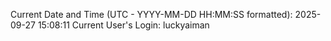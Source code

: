 Current Date and Time (UTC - YYYY-MM-DD HH:MM:SS formatted): 2025-09-27 15:08:11
Current User's Login: luckyaiman
